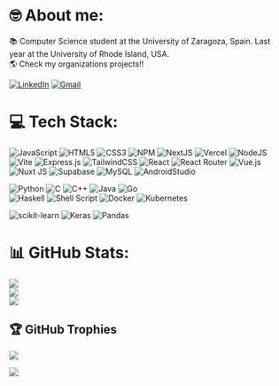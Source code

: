 # 🤓 About me: 
📚 Computer Science student at the University of Zaragoza, Spain. Last year at the University of Rhode Island, USA.<br>
🌎 Check my organizations projects!!

[![LinkedIn](https://img.shields.io/badge/LinkedIn-%230077B5.svg?logo=linkedin&logoColor=white)](https://www.linkedin.com/in/javier-sin-pelayo)
[![Gmail](https://img.shields.io/badge/Gmail-%2354405F.svg?logo=Gmail&logoColor=red)](mailto:javiersinpelayo@gmail.com)

# 💻 Tech Stack:
![JavaScript](https://img.shields.io/badge/javascript-%23323330.svg?style=for-the-badge&logo=javascript&logoColor=%23F7DF1E) 
![HTML5](https://img.shields.io/badge/html5-%23E34F26.svg?style=for-the-badge&logo=html5&logoColor=white) 
![CSS3](https://img.shields.io/badge/css3-%231572B6.svg?style=for-the-badge&logo=css3&logoColor=white) 
![NPM](https://img.shields.io/badge/NPM-%23CB3837.svg?style=for-the-badge&logo=npm&logoColor=white) 
![NextJS](https://img.shields.io/badge/next.js-000000?style=for-the-badge&logo=next.js&logoColor=white) 
![Vercel](https://img.shields.io/badge/Vercel-000000?style=for-the-badge&logo=vercel&logoColor=white)
![NodeJS](https://img.shields.io/badge/node.js-6DA55F?style=for-the-badge&logo=node.js&logoColor=white) 
![Vite](https://img.shields.io/badge/vite-%23646CFF.svg?style=for-the-badge&logo=vite&logoColor=white) 
![Express.js](https://img.shields.io/badge/express.js-%23404d59.svg?style=for-the-badge&logo=express&logoColor=%2361DAFB) 
![TailwindCSS](https://img.shields.io/badge/tailwindcss-%2338B2AC.svg?style=for-the-badge&logo=tailwind-css&logoColor=white) 
![React](https://img.shields.io/badge/react-%2320232a.svg?style=for-the-badge&logo=react&logoColor=%2361DAFB) 
![React Router](https://img.shields.io/badge/React_Router-CA4245?style=for-the-badge&logo=react-router&logoColor=white) 
![Vue.js](https://img.shields.io/badge/vue.js-%2335495e.svg?style=for-the-badge&logo=vuedotjs&logoColor=%234FC08D) 
![Nuxt JS](https://img.shields.io/badge/Nuxt-002E3B?style=for-the-badge&logo=nuxt.js&logoColor=#00DC82)
![Supabase](https://shields.io/badge/supabase-black?logo=supabase&style=for-the-badge)
![MySQL](https://img.shields.io/badge/mysql-%2300000f.svg?style=for-the-badge&logo=mysql&logoColor=white) 
![AndroidStudio](https://img.shields.io/badge/Android_Studio-3DDC84?style=for-the-badge&logo=android-studio&logoColor=white)

![Python](https://img.shields.io/badge/python-3670A0?style=for-the-badge&logo=python&logoColor=ffdd54) 
![C](https://img.shields.io/badge/c-%2300599C.svg?style=for-the-badge&logo=c&logoColor=white) 
![C++](https://img.shields.io/badge/c++-%2300599C.svg?style=for-the-badge&logo=c%2B%2B&logoColor=white) 
![Java](https://img.shields.io/badge/java-%23ED8B00.svg?style=for-the-badge&logo=openjdk&logoColor=white) 
![Go](https://img.shields.io/badge/go-%2300ADD8.svg?style=for-the-badge&logo=go&logoColor=white)  
![Haskell](https://img.shields.io/badge/Haskell-5e5086?style=for-the-badge&logo=haskell&logoColor=white) 
![Shell Script](https://img.shields.io/badge/shell_script-%23121011.svg?style=for-the-badge&logo=gnu-bash&logoColor=white) 
![Docker](https://img.shields.io/badge/docker-%230db7ed.svg?style=for-the-badge&logo=docker&logoColor=white) 
![Kubernetes](https://img.shields.io/badge/kubernetes-%23326ce5.svg?style=for-the-badge&logo=kubernetes&logoColor=white)


![scikit-learn](https://img.shields.io/badge/scikit--learn-%23F7931E.svg?style=for-the-badge&logo=scikit-learn&logoColor=white) 
![Keras](https://img.shields.io/badge/Keras-%23D00000.svg?style=for-the-badge&logo=Keras&logoColor=white) 
![Pandas](https://img.shields.io/badge/pandas-%23150458.svg?style=for-the-badge&logo=pandas&logoColor=white)   
# 📊 GitHub Stats:
![](https://github-readme-stats.vercel.app/api?username=javisin22&theme=dark&hide_border=false&include_all_commits=false&count_private=true) <br>
![](https://github-readme-streak-stats.herokuapp.com/?user=javisin22&theme=dark&hide_border=false)<br/>
![](https://github-readme-stats.vercel.app/api/top-langs/?username=javisin22&theme=dark&hide_border=false&include_all_commits=true&count_private=true&layout=compact)

## 🏆 GitHub Trophies
![](https://github-profile-trophy.vercel.app/?username=javisin22&theme=discord&no-frame=true&no-bg=true&margin-w=4)

[![](https://visitcount.itsvg.in/api?id=javisin22&label=Profile%20Views&color=3&icon=2&pretty=true)](https://visitcount.itsvg.in)

